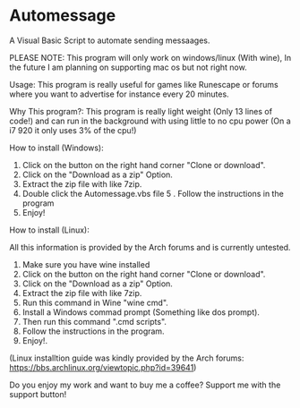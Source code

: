 # Automessage
A Visual Basic Script to automate sending messaages.

PLEASE NOTE:
This program will only work on windows/linux (With wine), In the future I am planning on supporting mac os but not right now.

Usage:
This program is really useful for games like Runescape or forums where you want to advertise for instance every 20 minutes.

Why This program?:
This program is really light weight (Only 13 lines of code!) and can run in the background with using little to no cpu power (On a i7 920 it only uses 3% of the cpu!)

How to install (Windows):
 1. Click on the button on the right hand corner "Clone or download".
 2. Click on the "Download as a zip" Option.
 3. Extract the zip file with like 7zip.
 4. Double click the Automessage.vbs file
 5 . Follow the instructions in the program
 6. Enjoy!
 
How to install (Linux):

All this information is provided by the Arch forums and is currently untested.

1. Make sure you have wine installed
2. Click on the button on the right hand corner "Clone or download".
3. Click on the "Download as a zip" Option.
3. Extract the zip file with like 7zip.
4. Run this command in Wine "wine cmd".
5. Install a Windows commad prompt (Something like dos prompt).
6. Then run this command ".cmd scripts".
7. Follow the instructions in the program.
8. Enjoy!.

(Linux installtion guide was kindly provided by the Arch forums: https://bbs.archlinux.org/viewtopic.php?id=39641)

Do you enjoy my work and want to buy me a coffee? Support me with the support button!
